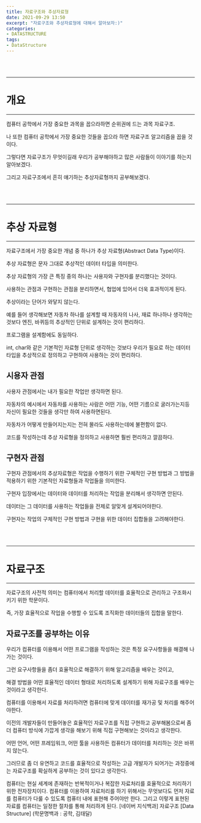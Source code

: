 ```yaml
---
title: 자료구조와 추상자료형
date: 2021-09-29 13:50
excerpt: "자료구조와 추상자료형에 대해서 알아보자:)"
categories:
- DATASTRUCTURE
tags:
- DataStructure
---
```



<br />
<br />

---

# 개요

---

컴퓨터 공학에서 가장 중요한 과목을 꼽으라하면 순위권에 드는 과목 자료구조.

나 또한 컴퓨터 공학에서 가장 중요한 것들을 꼽으라 하면 자료구조 알고리즘을 꼽을 것이다.

그렇다면 자료구조가 무엇이길래 우리가 공부해야하고 많은 사람들이 이야기를 하는지 알아보겠다.

그리고 자료구조에서 흔히 얘기하는 추상자료형까지 공부해보겠다.


<br />
<br />

---

# 추상 자료형

---

자료구조에서 가장 중요한 개념 중 하나가 추상 자료형(Abstract Data Type)이다.

추상 자료형은 문자 그대로 추상적인 데이터 타입을 의미한다.

추상 자료형의 가장 큰 특징 중의 하나는 사용자와 구현자를 분리했다는 것이다.

사용하는 관점과 구현하는 관점을 분리하면서, 협업에 있어서 더욱 효과적이게 된다.

추상이라는 단어가 와닿지 않는다.

예를 들어 생각해보면 자동차 하나를 설계할 때 자동자의 나사, 재료 하나하나 생각하는 것보다 엔진, 바퀴등의 추상적인 단위로 설계하는 것이 편리하다.

프로그램을 설계함에도 동일하다. 

int, char와 같은 기본적인 자료형 단위로 생각하는 것보다 우리가 필요로 하는 데이터 타입을 추상적으로 정의하고 구현하여 사용하는 것이 편리하다.

## 시용자 관점

사용자 관점에서는 내가 필요한 작업만 생각하면 된다. 

자동차의 예시에서 자동차를 사용하는 사람은 어떤 기능, 어떤 기름으로 굴러가는지등 자신이 필요한 것들을 생각만 하여 사용하면된다.

자동차가 어떻게 만들어지는지는 전혀 몰라도 사용하는데에 불편함이 없다.

코드를 작성하는데 추상 자료형을 정의하고 사용하면 훨씬 편리하고 깔끔하다.

## 구현자 관점

구현자 관점에서의 추상자료형은 작업을 수행하기 위한 구체적인 구현 방법과 그 방법을 적용하기 위한 기본적인 자료형들과 작업들을 의미한다.

구현자 입장에서는 데이터와 데이터를 처리하는 작업을 분리해서 생각하면 안된다.

데이터는 그 데이터를 사용하는 작업들을 전제로 알맞게 설계되어야한다.

구현자는 작업의 구체적인 구현 방법과 구현을 위한 데이터 집합들을 고려해야한다.




<br />
<br />

---

# 자료구조

---

 자료구조의 사전적 의미는 컴퓨터에서 처리할 데이터를 효율적으로 관리하고 구조화시키기 위한 학문이다. 
 
 즉, 가장 효율적으로 작업을 수행할 수 있도록 조직화한 데이터들의 집합을 말한다.
 
 ## 자료구조를 공부하는 이유
 
 우리가 컴퓨터를 이용해서 어떤 프로그램을 작성하는 것은 특정 요구사항들을 해결해 나가는 것이다.
 
 그런 요구사항들을 좀더 효율적으로 해결하기 위해 알고리즘을 배우는 것이고, 

해결 방법을 어떤 효율적인 데이터 형태로 처리하도록 설계하기 위해 자료구조를 배우는것이라고 생각한다.

컴퓨터를 이용해서 자료를 처리하려면 컴퓨터에 맞게 데이터를 재가공 및 처리를 해주어야한다.

이전의 개발자들이 만들어놓은 효율적인 자료구조를 직접 구현하고 공부해봄으로써 좀 더 컴퓨터 방식에 가깝게 생각을 해보기 위해 직접 구현해보는 것이라고 생각한다.

어떤 언어, 어떤 프레임워크, 어떤 툴을 사용하든 컴퓨터가 데이터를 처리하는 것은 바뀌지 않는다.

그러므로 좀 더 유연하고 코드를 효율적으로 작성하는 고급 개발자가 되어가는 과정중에는 자료구조를 확실하게 공부하는 것이 있다고 생각한다.



컴퓨터는 현실 세계에 존재하는 반복적이거나 복잡한 자료처리를 효율적으로 처리하기 위한 전자장치이다. 컴퓨터를 이용하여 자료처리를 하기 위해서는 무엇보다도 먼저 자료를 컴퓨터가 다룰 수 있도록 컴퓨터 내에 표현해 주어야만 한다. 그리고 이렇게 표현된 자료를 컴퓨터는 일정한 절차를 통해 처리하게 된다.
[네이버 지식백과] 자료구조 [Data Structure] (학문명백과 : 공학, 김태달)

